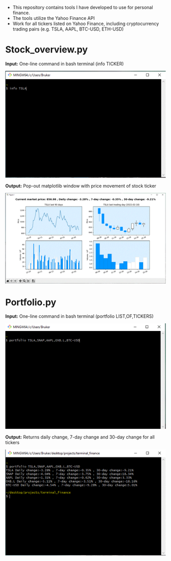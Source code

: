 - This repository contains tools I have developed to use for personal finance.
- The tools utilize the Yahoo Finance API
- Work for all tickers listed on Yahoo Finance, including cryptocurrency trading pairs (e.g. TSLA, AAPL, BTC-USD, ETH-USD) 


# Stock_overview.py

**Input:** One-line command in bash terminal (info TICKER)

![](images/input_stock_overview.GIF)

**Output:** Pop-out matplotlib window with price movement of stock ticker

![](images/output_stock_overview.GIF)




# Portfolio.py

**Input:** One-line command in bash terminal  (portfolio LIST,OF,TICKERS)

![](images/input_portfolio.GIF)

**Output:** Returns daily change, 7-day change and 30-day change for all tickers

![](images/output_portfolio.GIF)
